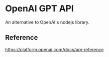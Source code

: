# OpenAI GPT API
An alternative to OpenAI's nodejs library.


## Reference 
https://platform.openai.com/docs/api-reference
